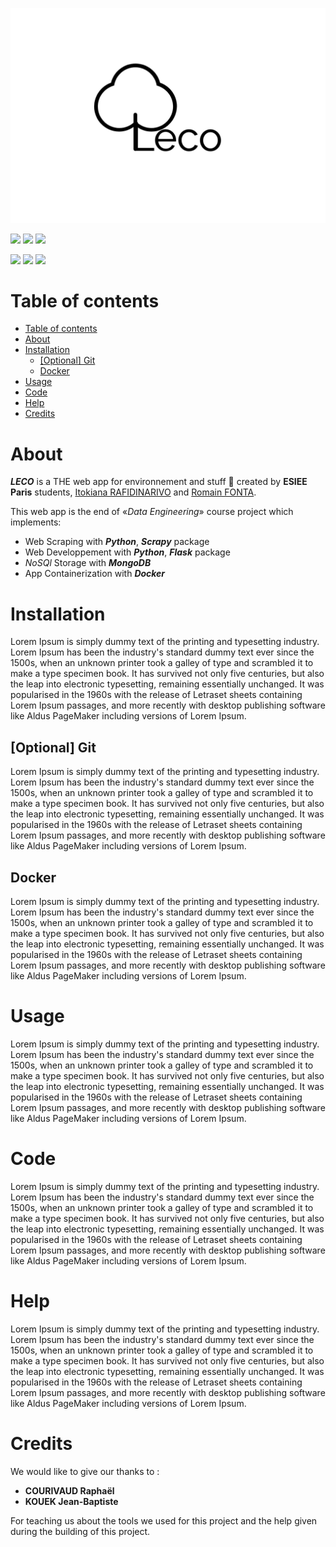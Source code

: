 ![leco.png](web/static/images/big_logo.png)

<p>
  <img src="https://img.shields.io/badge/status-building-orange.svg">
  <img src="https://img.shields.io/badge/version-v0.0.0-blue.svg">
  <img src="https://img.shields.io/badge/documentation-no-red.svg">
</p>

<p>
  <img src="https://img.shields.io/badge/Made%20with-Python3.8-darkgreen?style=flat&logo=python&logoColor=white">
  <img src="https://img.shields.io/badge/Made%20with-Docker-blue?style=flat&logo=docker&logoColor=white">
  <img src="https://img.shields.io/badge/Made%20with-MongoDB-lightgreen?style=flat&logo=mongodb&logoColor=white">
</p>

# Table of contents

<!-- TOC -->
- [Table of contents](#table-of-contents)
- [About](#about)
- [Installation](#installation)
  - [[Optional] Git](#optional-git)
  - [Docker](#docker)
- [Usage](#usage)
- [Code](#code)
- [Help](#help)
- [Credits](#credits)

# About

***LECO*** is a THE web app for environnement and stuff 🌳 created by **ESIEE Paris** students, [Itokiana RAFIDINARIVO](https://www.linkedin.com/in/itokiana-rafidinarivo/) and [Romain FONTA](https://www.linkedin.com/in/fonta-romain-84130617a/).

This web app is the end of «*Data Engineering*» course project which implements: 
- Web Scraping with ***Python***, ***Scrapy*** package
- Web Developpement with ***Python***, ***Flask*** package
- *NoSQl* Storage with ***MongoDB***
- App Containerization with ***Docker***

# Installation

Lorem Ipsum is simply dummy text of the printing and typesetting industry. Lorem Ipsum has been the industry's standard dummy text ever since the 1500s, when an unknown printer took a galley of type and scrambled it to make a type specimen book. It has survived not only five centuries, but also the leap into electronic typesetting, remaining essentially unchanged. It was popularised in the 1960s with the release of Letraset sheets containing Lorem Ipsum passages, and more recently with desktop publishing software like Aldus PageMaker including versions of Lorem Ipsum.


## [Optional] Git

Lorem Ipsum is simply dummy text of the printing and typesetting industry. Lorem Ipsum has been the industry's standard dummy text ever since the 1500s, when an unknown printer took a galley of type and scrambled it to make a type specimen book. It has survived not only five centuries, but also the leap into electronic typesetting, remaining essentially unchanged. It was popularised in the 1960s with the release of Letraset sheets containing Lorem Ipsum passages, and more recently with desktop publishing software like Aldus PageMaker including versions of Lorem Ipsum.



## Docker

Lorem Ipsum is simply dummy text of the printing and typesetting industry. Lorem Ipsum has been the industry's standard dummy text ever since the 1500s, when an unknown printer took a galley of type and scrambled it to make a type specimen book. It has survived not only five centuries, but also the leap into electronic typesetting, remaining essentially unchanged. It was popularised in the 1960s with the release of Letraset sheets containing Lorem Ipsum passages, and more recently with desktop publishing software like Aldus PageMaker including versions of Lorem Ipsum.

# Usage

Lorem Ipsum is simply dummy text of the printing and typesetting industry. Lorem Ipsum has been the industry's standard dummy text ever since the 1500s, when an unknown printer took a galley of type and scrambled it to make a type specimen book. It has survived not only five centuries, but also the leap into electronic typesetting, remaining essentially unchanged. It was popularised in the 1960s with the release of Letraset sheets containing Lorem Ipsum passages, and more recently with desktop publishing software like Aldus PageMaker including versions of Lorem Ipsum.

# Code

Lorem Ipsum is simply dummy text of the printing and typesetting industry. Lorem Ipsum has been the industry's standard dummy text ever since the 1500s, when an unknown printer took a galley of type and scrambled it to make a type specimen book. It has survived not only five centuries, but also the leap into electronic typesetting, remaining essentially unchanged. It was popularised in the 1960s with the release of Letraset sheets containing Lorem Ipsum passages, and more recently with desktop publishing software like Aldus PageMaker including versions of Lorem Ipsum.

# Help

Lorem Ipsum is simply dummy text of the printing and typesetting industry. Lorem Ipsum has been the industry's standard dummy text ever since the 1500s, when an unknown printer took a galley of type and scrambled it to make a type specimen book. It has survived not only five centuries, but also the leap into electronic typesetting, remaining essentially unchanged. It was popularised in the 1960s with the release of Letraset sheets containing Lorem Ipsum passages, and more recently with desktop publishing software like Aldus PageMaker including versions of Lorem Ipsum.

# Credits

We would like to give our thanks to :
- **COURIVAUD Raphaël**
- **KOUEK Jean-Baptiste**

For teaching us about the tools we used for this project and the help given during the building of this project.
